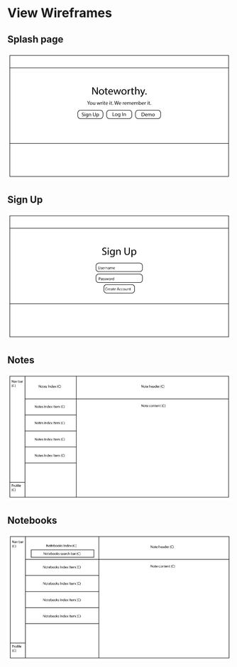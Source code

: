 # View Wireframes

## Splash page
![splash]

## Sign Up
![sign-up]

## Notes
![notes]

## Notebooks
![notebooks]

[splash]: ./wireframes/Wireframe-splash.jpg
[sign-up]: ./wireframes/Wireframe-sign-in.jpg
[notes]: ./wireframes/Wireframe-notes.jpg
[notebooks]: ./wireframes/Wireframe-notebooks.jpg
